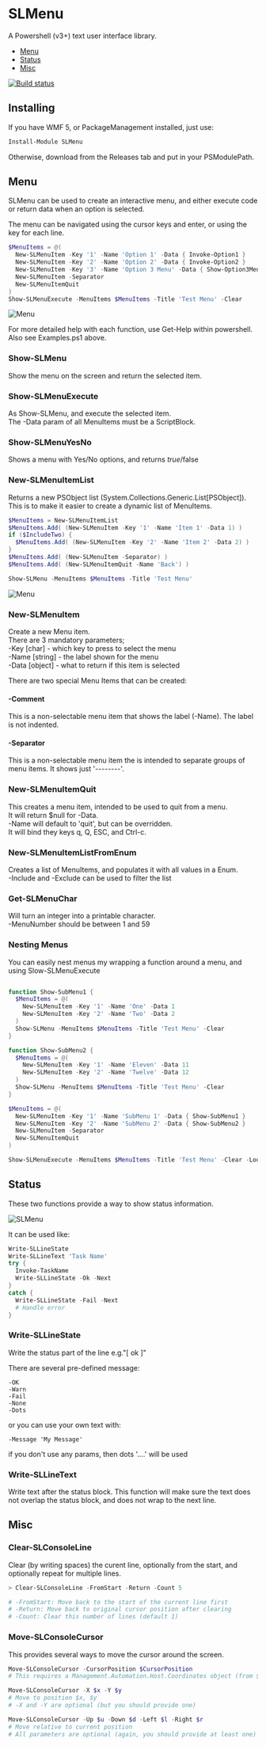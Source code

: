 SLMenu
======
A Powershell (v3+) text user interface library.

  * [Menu](#menu)
  * [Status](#status)
  * [Misc](#misc)

[![Build status](https://ci.appveyor.com/api/projects/status/o0quv9l2lhm7611b?svg=true)](https://ci.appveyor.com/project/SteveLowe/slmenu)


Installing
----------
If you have WMF 5, or PackageManagement installed, just use:
```powershell
Install-Module SLMenu
```

Otherwise, download from the Releases tab and put in your PSModulePath.

Menu
----
SLMenu can be used to create an interactive menu, and either execute code or return data when an option is selected.

The menu can be navigated using the cursor keys and enter, or using the key for each line.

```powershell
$MenuItems = @(
  New-SLMenuItem -Key '1' -Name 'Option 1' -Data { Invoke-Option1 }
  New-SLMenuItem -Key '2' -Name 'Option 2' -Data { Invoke-Option2 }
  New-SLMenuItem -Key '3' -Name 'Option 3 Menu' -Data { Show-Option3Menu }
  New-SLMenuItem -Separator
  New-SLMenuItemQuit
)
Show-SLMenuExecute -MenuItems $MenuItems -Title 'Test Menu' -Clear
```
![Menu](Images/SLMenu.png)

For more detailed help with each function, use Get-Help within powershell.  
Also see Examples.ps1 above.

### Show-SLMenu
Show the menu on the screen and return the selected item.


### Show-SLMenuExecute
As Show-SLMenu, and execute the selected item.  
The -Data param of all MenuItems must be a ScriptBlock.


### Show-SLMenuYesNo
Shows a menu with Yes/No options, and returns $true/$false


### New-SLMenuItemList
Returns a new PSObject list (System.Collections.Generic.List[PSObject]).  
This is to make it easier to create a dynamic list of MenuItems.
```powershell
$MenuItems = New-SLMenuItemList
$MenuItems.Add( (New-SLMenuItem -Key '1' -Name 'Item 1' -Data 1) )
if ($IncludeTwo) {
  $MenuItems.Add( (New-SLMenuItem -Key '2' -Name 'Item 2' -Data 2) )
}
$MenuItems.Add( (New-SLMenuItem -Separator) )
$MenuItems.Add( (New-SLMenuItemQuit -Name 'Back') )

Show-SLMenu -MenuItems $MenuItems -Title 'Test Menu'
```
![Menu](Images/SLMenu2.png)


### New-SLMenuItem
Create a new Menu item.  
There are 3 mandatory parameters;  
  -Key [char] - which key to press to select the menu  
  -Name [string] - the label shown for the menu  
  -Data [object] - what to return if this item is selected 

There are two special Menu Items that can be created:
#### -Comment
This is a non-selectable menu item that shows the label (-Name). The label is 
not indented.

#### -Separator
This is a non-selectable menu item the is intended to separate groups of menu items.
It shows just '--------'.


### New-SLMenuItemQuit
This creates a menu item, intended to be used to quit from a menu.  
It will return $null for -Data.  
-Name will default to 'quit', but can be overridden.  
It will bind they keys q, Q, ESC, and Ctrl-c.


### New-SLMenuItemListFromEnum
Creates a list of MenuItems, and populates it with all values in a Enum.  
-Include and -Exclude can be used to filter the list


### Get-SLMenuChar
Will turn an integer into a printable character.  
-MenuNumber should be between 1 and 59


### Nesting Menus
You can easily nest menus my wrapping a function around a menu, and using Slow-SLMenuExecute
```powershell

function Show-SubMenu1 {
  $MenuItems = @(
    New-SLMenuItem -Key '1' -Name 'One' -Data 1
    New-SLMenuItem -Key '2' -Name 'Two' -Data 2
  )
  Show-SLMenu -MenuItems $MenuItems -Title 'Test Menu' -Clear  
}

function Show-SubMenu2 {
  $MenuItems = @(
    New-SLMenuItem -Key '1' -Name 'Eleven' -Data 11
    New-SLMenuItem -Key '2' -Name 'Twelve' -Data 12
  )
  Show-SLMenu -MenuItems $MenuItems -Title 'Test Menu' -Clear  
}

$MenuItems = @(
  New-SLMenuItem -Key '1' -Name 'SubMenu 1' -Data { Show-SubMenu1 }
  New-SLMenuItem -Key '2' -Name 'SubMenu 2' -Data { Show-SubMenu2 }
  New-SLMenuItem -Separator
  New-SLMenuItemQuit
)

Show-SLMenuExecute -MenuItems $MenuItems -Title 'Test Menu' -Clear -LoopAfterChoice
```


Status
------
These two functions provide a way to show status information.

![SLMenu](Images/SLMenuStatus.gif)

It can be used like:
```powershell
Write-SLLineState
Write-SLLineText 'Task Name'
try {
  Invoke-TaskName
  Write-SLLineState -Ok -Next
}
catch {
  Write-SLLineState -Fail -Next
  # Handle error
}
```

### Write-SLLineState
Write the status part of the line e.g."[ ok ]"

There are several pre-defined message:

    -OK
    -Warn
    -Fail
    -None
    -Dots

or you can use your own text with:  

    -Message 'My Message'

if you don't use any params, then dots '....' will be used


### Write-SLLineText
Write text after the status block. This function will make sure the text does
not overlap the status block, and does not wrap to the next line.


Misc
----

### Clear-SLConsoleLine
Clear (by writing spaces) the curent line, optionally from the start, and optionally repeat for multiple lines.
```powershell
> Clear-SLConsoleLine -FromStart -Return -Count 5

# -FromStart: Move back to the start of the current line first
# -Return: Move back to original cursor position after clearing
# -Count: Clear this number of lines (default 1)
```

### Move-SLConsoleCursor
This provides several ways to move the cursor around the screen.
```powershell
Move-SLConsoleCursor -CursorPosition $CursorPosition
# This requires a Management.Automation.Host.Coordinates object (from $Host.UI.RawUI.CursorPosition)

Move-SLConsoleCursor -X $x -Y $y
# Move to position $x, $y
# -X and -Y are optional (but you should provide one)

Move-SLConsoleCursor -Up $u -Down $d -Left $l -Right $r
# Move relative to current position
# All parameters are optional (again, you should provide at least one)
```
